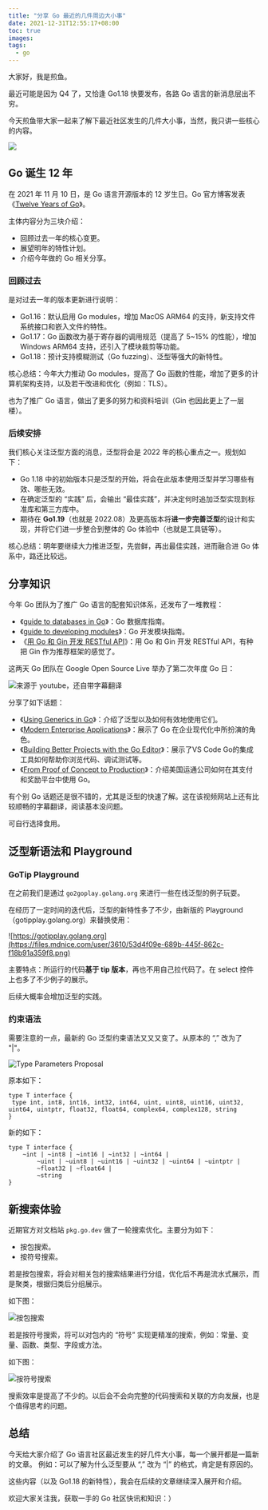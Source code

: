 ```yaml
---
title: "分享 Go 最近的几件周边大小事"
date: 2021-12-31T12:55:17+08:00
toc: true
images:
tags: 
  - go
---
```


大家好，我是煎鱼。

最近可能是因为 Q4 了，又恰逢 Go1.18 快要发布，各路 Go 语言的新消息层出不穷。

今天煎鱼带大家一起来了解下最近社区发生的几件大小事，当然，我只讲一些核心的内容。

![](https://files.mdnice.com/user/3610/d6f8bfde-141c-405b-8ec5-779d31b0283d.png)

## Go 诞生 12 年

在 2021 年 11 月 10 日，是 Go 语言开源版本的 12 岁生日。Go 官方博客发表《[Twelve Years of Go](https://go.dev/blog/12years "Twelve Years of Go")》。

主体内容分为三块介绍：
- 回顾过去一年的核心变更。
- 展望明年的特性计划。
- 介绍今年做的 Go 相关分享。

### 回顾过去

是对过去一年的版本更新进行说明：
- Go1.16：默认启用 Go modules，增加 MacOS ARM64 的支持，新支持文件系统接口和嵌入文件的特性。
- Go1.17：Go 函数改为基于寄存器的调用规范（提高了 5~15% 的性能），增加 Windows ARM64 支持，还引入了模块裁剪等功能。
- Go1.18：预计支持模糊测试（Go fuzzing）、泛型等强大的新特性。

核心总结：今年大力推动 Go modules，提高了 Go 函数的性能，增加了更多的计算机架构支持，以及若干改进和优化（例如：TLS）。

也为了推广 Go 语言，做出了更多的努力和资料培训（Gin 也因此更上了一层楼）。

### 后续安排

我们核心关注泛型方面的消息，泛型将会是 2022 年的核心重点之一。规划如下：
- Go 1.18 中的初始版本只是泛型的开始，将会在此版本使用泛型并学习哪些有效、哪些无效。
- 在确定泛型的 “实践” 后，会输出 “最佳实践”，并决定何时追加泛型实现到标准库和第三方库中。
- 期待在 **Go1.19**（也就是 2022.08）及更高版本将**进一步完善泛型**的设计和实现，并将它们进一步整合到整体的 Go 体验中（也就是工具链等）。

核心总结：明年要继续大力推进泛型，先尝鲜，再出最佳实践，进而融合进 Go 体系中，路还比较远。

## 分享知识

今年 Go 团队为了推广 Go 语言的配套知识体系，还发布了一堆教程：
- 《[guide to databases in Go](https://golang.org/doc/database/ "guide to databases in Go")》：Go 数据库指南。
- 《[guide to developing modules](https://golang.org/doc/#developing-modules "guide to developing modules")》：Go 开发模块指南。
- 《[用 Go 和 Gin 开发 RESTful API](https://golang.org/doc/tutorial/web-service-gin "用 Go 和 Gin 开发 RESTful API")》：用 Go 和 Gin 开发 RESTful API，有种把 Gin 作为推荐框架的感觉了。

这两天 Go 团队在 Google Open Source Live 举办了第二次年度 Go 日：

![来源于 youtube，还自带字幕翻译](https://files.mdnice.com/user/3610/ba469b39-4395-4f3c-9e82-37e4a1b8812e.png)  

分享了如下话题：
- 《[Using Generics in Go](https://www.youtube.com/watch?v=nr8EpUO9jhw "Using Generics in Go")》：介绍了泛型以及如何有效地使用它们。
- 《[Modern Enterprise Applications](https://www.youtube.com/watch?v=5fgG1qZaV4w "Modern Enterprise Applications")》：展示了 Go 在企业现代化中所扮演的角色。
- 《[Building Better Projects with the Go Editor](https://www.youtube.com/watch?v=jMyzsp2E_0U "Building Better Projects with the Go Editor")》：展示了VS Code Go的集成工具如何帮助你浏览代码、调试测试等。
- 《[From Proof of Concept to Production](https://www.youtube.com/watch?v=e7PtBOsTpXE "From Proof of Concept to Production")》：介绍美国运通公司如何在其支付和奖励平台中使用 Go。

有个别 Go 话题还是很不错的，尤其是泛型的快速了解。这在该视频网站上还有比较顺畅的字幕翻译，阅读基本没问题。

可自行选择食用。

## 泛型新语法和 Playground

### GoTip Playground

在之前我们是通过 `go2goplay.golang.org` 来进行一些在线泛型的例子玩耍。

在经历了一定时间的迭代后，泛型的新特性多了不少，由新版的 Playground（gotipplay.golang.org）来替换使用：

![https://gotipplay.golang.org](https://files.mdnice.com/user/3610/53d4f09e-689b-445f-862c-f18b91a359f8.png)

主要特点：所运行的代码**基于 tip 版本**，再也不用自己拉代码了。在 select 控件上也多了不少例子的展示。

后续大概率会增加泛型的实践。

### 约束语法

需要注意的一点，最新的 Go 泛型约束语法又又又变了。从原本的 “,” 改为了 "|"。

![Type Parameters Proposal](https://files.mdnice.com/user/3610/5f1f20c6-0d81-43a1-a1c3-334213546fc7.png)

原本如下：

```golang
type T interface {
 type int, int8, int16, int32, int64, uint, uint8, uint16, uint32, uint64, uintptr, float32, float64, complex64, complex128, string
}
```

新的如下：

```golang
type T interface {
	~int | ~int8 | ~int16 | ~int32 | ~int64 |
		~uint | ~uint8 | ~uint16 | ~uint32 | ~uint64 | ~uintptr |
		~float32 | ~float64 |
		~string
}
```

## 新搜索体验

近期官方对文档站 `pkg.go.dev` 做了一轮搜索优化。主要分为如下：
- 按包搜索。
- 按符号搜索。

若是按包搜索，将会对相关包的搜索结果进行分组，优化后不再是流水式展示，而是聚类，根据归类后分组展示。

如下图：

![按包搜索](https://files.mdnice.com/user/3610/5e12b6ee-995a-4dd4-af4d-8aec6f57f580.png)

若是按符号搜索，将可以对包内的 “符号” 实现更精准的搜索，例如：常量、变量、函数、类型、字段或方法。

如下图：

![按符号搜索](https://files.mdnice.com/user/3610/52697a9c-00f1-46d8-9068-976d85dcb6d0.png)

搜索效率是提高了不少的。以后会不会向完整的代码搜索和关联的方向发展，也是个值得思考的问题。

## 总结

今天给大家介绍了 Go 语言社区最近发生的好几件大小事，每一个展开都是一篇新的文章。
例如：可以了解为什么泛型要从 “,” 改为 “|” 的格式，肯定是有原因的。

这些内容（以及 Go1.18 的新特性），我会在后续的文章继续深入展开和介绍。

欢迎大家关注我，获取一手的 Go 社区快讯和知识：）